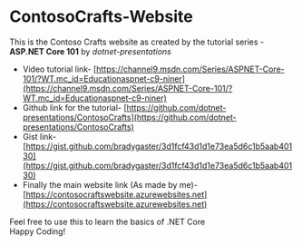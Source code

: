 # ContosoCrafts-Website
This is the Contoso Crafts website as created by the tutorial series - **ASP.NET Core 101** by *dotnet-presentations*  
- Video tutorial link- [https://channel9.msdn.com/Series/ASPNET-Core-101/?WT.mc_id=Educationaspnet-c9-niner](https://channel9.msdn.com/Series/ASPNET-Core-101/?WT.mc_id=Educationaspnet-c9-niner)  
- Github link for the tutorial- [https://github.com/dotnet-presentations/ContosoCrafts](https://github.com/dotnet-presentations/ContosoCrafts)  
- Gist link- [https://gist.github.com/bradygaster/3d1fcf43d1d1e73ea5d6c1b5aab40130](https://gist.github.com/bradygaster/3d1fcf43d1d1e73ea5d6c1b5aab40130)  
- Finally the main website link (As made by me)- [https://contosocraftswebsite.azurewebsites.net](https://contosocraftswebsite.azurewebsites.net)  

Feel free to use this to learn the basics of .NET Core  
Happy Coding!
